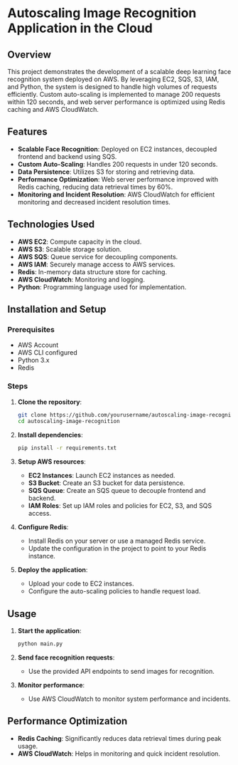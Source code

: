 # Autoscaling Image Recognition Application in the Cloud

## Overview
This project demonstrates the development of a scalable deep learning face recognition system deployed on AWS. By leveraging EC2, SQS, S3, IAM, and Python, the system is designed to handle high volumes of requests efficiently. Custom auto-scaling is implemented to manage 200 requests within 120 seconds, and web server performance is optimized using Redis caching and AWS CloudWatch.

## Features
- **Scalable Face Recognition**: Deployed on EC2 instances, decoupled frontend and backend using SQS.
- **Custom Auto-Scaling**: Handles 200 requests in under 120 seconds.
- **Data Persistence**: Utilizes S3 for storing and retrieving data.
- **Performance Optimization**: Web server performance improved with Redis caching, reducing data retrieval times by 60%.
- **Monitoring and Incident Resolution**: AWS CloudWatch for efficient monitoring and decreased incident resolution times.

## Technologies Used
- **AWS EC2**: Compute capacity in the cloud.
- **AWS S3**: Scalable storage solution.
- **AWS SQS**: Queue service for decoupling components.
- **AWS IAM**: Securely manage access to AWS services.
- **Redis**: In-memory data structure store for caching.
- **AWS CloudWatch**: Monitoring and logging.
- **Python**: Programming language used for implementation.

## Installation and Setup

### Prerequisites
- AWS Account
- AWS CLI configured
- Python 3.x
- Redis

### Steps
1. **Clone the repository**:
    ```sh
    git clone https://github.com/yourusername/autoscaling-image-recognition.git
    cd autoscaling-image-recognition
    ```

2. **Install dependencies**:
    ```sh
    pip install -r requirements.txt
    ```

3. **Setup AWS resources**:
    - **EC2 Instances**: Launch EC2 instances as needed.
    - **S3 Bucket**: Create an S3 bucket for data persistence.
    - **SQS Queue**: Create an SQS queue to decouple frontend and backend.
    - **IAM Roles**: Set up IAM roles and policies for EC2, S3, and SQS access.

4. **Configure Redis**:
    - Install Redis on your server or use a managed Redis service.
    - Update the configuration in the project to point to your Redis instance.

5. **Deploy the application**:
    - Upload your code to EC2 instances.
    - Configure the auto-scaling policies to handle request load.

## Usage
1. **Start the application**:
    ```sh
    python main.py
    ```

2. **Send face recognition requests**:
    - Use the provided API endpoints to send images for recognition.

3. **Monitor performance**:
    - Use AWS CloudWatch to monitor system performance and incidents.

## Performance Optimization
- **Redis Caching**: Significantly reduces data retrieval times during peak usage.
- **AWS CloudWatch**: Helps in monitoring and quick incident resolution.
